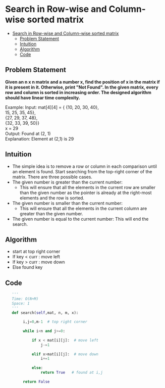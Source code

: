# Search in Row-wise and Column-wise sorted matrix
- [Search in Row-wise and Column-wise sorted matrix](#search-in-row-wise-and-column-wise-sorted-matrix)
  - [Problem Statement](#problem-statement)
  - [Intuition](#intuition)
  - [Algorithm](#algorithm)
  - [Code](#code)

## Problem Statement 
**Given an n x n matrix and a number x, find the position of x in the matrix if it is present in it. Otherwise, print "Not Found". In the given matrix, every row and column is sorted in increasing order. The designed algorithm should have linear time complexity.**

Example: 
Input: mat[4][4] =            { {10, 20, 30, 40},  
                               15, 25, 35, 45},  
                               {27, 29, 37, 48},  
                             {32, 33, 39, 50}}    
           x = 29  
Output: Found at (2, 1)  
Explanation: Element at (2,1) is 29  

## Intuition
- The simple idea is to remove a row or column in each comparison until an element is found. Start searching from the top-right corner of the matrix. There are three possible cases. 
- The given number is greater than the current number: 
    - This will ensure that all the elements in the current row are smaller than the given number as the pointer is already at the right-most elements and the row is sorted.
- The given number is smaller than the current number: 
    - This will ensure that all the elements in the current column are greater than the given number.
- The given number is equal to the current number: This will end the search.

## Algorithm 
- start at top right corner
- If key < curr : move left
- If key > curr : move down
- Else found key 

## Code 
```python
   '''
   Time: O(N+M)
   Space: 1
   '''
   def search(self,mat, n, m, x): 
    	
    	i,j=0,m-1  # top right corner
    	
    	while i<n and j>=0:
    	    
    	    if x < mat[i][j]:  # move left
    	        j-=1
    	        
    	    elif x>mat[i][j]:  # move down
    	        i+=1
    	        
    	    else:
    	        return True   # found at i,j
    	   
    	return False
```